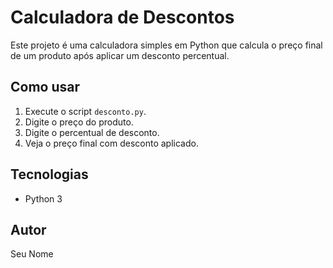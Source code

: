 # Calculadora de Descontos

Este projeto é uma calculadora simples em Python que calcula o preço final de um produto após aplicar um desconto percentual.

## Como usar

1. Execute o script `desconto.py`.
2. Digite o preço do produto.
3. Digite o percentual de desconto.
4. Veja o preço final com desconto aplicado.

## Tecnologias

- Python 3

## Autor

Seu Nome
